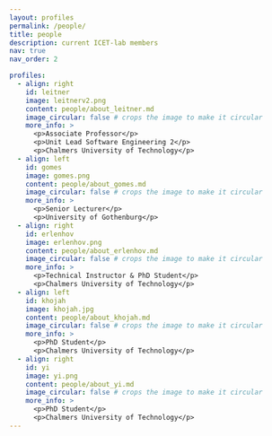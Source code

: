 ```yaml
---
layout: profiles
permalink: /people/
title: people
description: current ICET-lab members
nav: true
nav_order: 2

profiles:
  - align: right
    id: leitner
    image: leitnerv2.png
    content: people/about_leitner.md
    image_circular: false # crops the image to make it circular
    more_info: >
      <p>Associate Professor</p>
      <p>Unit Lead Software Engineering 2</p>
      <p>Chalmers University of Technology</p>
  - align: left
    id: gomes
    image: gomes.png
    content: people/about_gomes.md
    image_circular: false # crops the image to make it circular
    more_info: >
      <p>Senior Lecturer</p>
      <p>University of Gothenburg</p>      
  - align: right
    id: erlenhov
    image: erlenhov.png
    content: people/about_erlenhov.md
    image_circular: false # crops the image to make it circular
    more_info: >
      <p>Technical Instructor & PhD Student</p>
      <p>Chalmers University of Technology</p>
  - align: left
    id: khojah
    image: khojah.jpg
    content: people/about_khojah.md
    image_circular: false # crops the image to make it circular
    more_info: >
      <p>PhD Student</p>
      <p>Chalmers University of Technology</p>
  - align: right
    id: yi
    image: yi.png
    content: people/about_yi.md
    image_circular: false # crops the image to make it circular
    more_info: >
      <p>PhD Student</p>
      <p>Chalmers University of Technology</p>      
---
```

